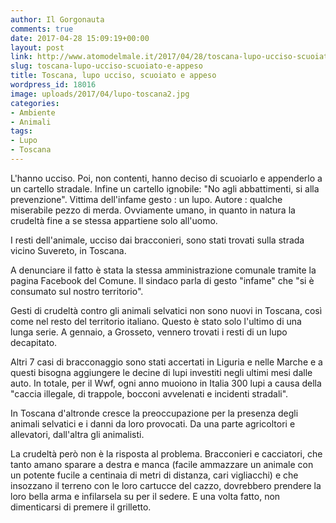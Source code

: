 ```yaml
---
author: Il Gorgonauta
comments: true
date: 2017-04-28 15:09:19+00:00
layout: post
link: http://www.atomodelmale.it/2017/04/28/toscana-lupo-ucciso-scuoiato-e-appeso/
slug: toscana-lupo-ucciso-scuoiato-e-appeso
title: Toscana, lupo ucciso, scuoiato e appeso
wordpress_id: 18016
image: uploads/2017/04/lupo-toscana2.jpg
categories:
- Ambiente
- Animali
tags:
- Lupo
- Toscana
---
```


L'hanno ucciso. Poi, non contenti, hanno deciso di scuoiarlo e appenderlo a un cartello stradale. Infine un cartello ignobile: "No agli abbattimenti, si alla prevenzione". Vittima dell'infame gesto : un lupo. Autore : qualche miserabile pezzo di merda. Ovviamente umano, in quanto in natura la crudeltà fine a se stessa appartiene solo all'uomo.

I resti dell'animale, ucciso dai bracconieri, sono stati trovati sulla strada vicino Suvereto, in Toscana.

A denunciare il fatto è stata la stessa amministrazione comunale tramite la pagina Facebook del Comune. Il sindaco parla di gesto "infame" che "si è consumato sul nostro territorio".

Gesti di crudeltà contro gli animali selvatici non sono nuovi in Toscana, così come nel resto del territorio italiano. Questo è stato solo l'ultimo di una lunga serie. A gennaio, a Grosseto, vennero trovati i resti di un lupo decapitato.

Altri 7 casi di bracconaggio sono stati accertati in Liguria e nelle Marche e a questi bisogna aggiungere le decine di lupi investiti negli ultimi mesi dalle auto. In totale, per il Wwf, ogni anno muoiono in Italia 300 lupi a causa della "caccia illegale, di trappole, bocconi avvelenati e incidenti stradali".

In Toscana d'altronde cresce la preoccupazione per la presenza degli animali selvatici e i danni da loro provocati. Da una parte agricoltori e allevatori, dall'altra gli animalisti.

La crudeltà però non è la risposta al problema. Bracconieri e cacciatori, che tanto amano sparare a destra e manca (facile ammazzare un animale con un potente fucile a centinaia di metri di distanza, cari vigliacchi) e che insozzano il terreno con le loro cartucce del cazzo, dovrebbero prendere la loro bella arma e infilarsela su per il sedere. E una volta fatto, non dimenticarsi di premere il grilletto.

